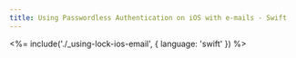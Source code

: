 ```yaml
---
title: Using Passwordless Authentication on iOS with e-mails - Swift
---
```


<%= include('./_using-lock-ios-email', { language: 'swift' }) %>
